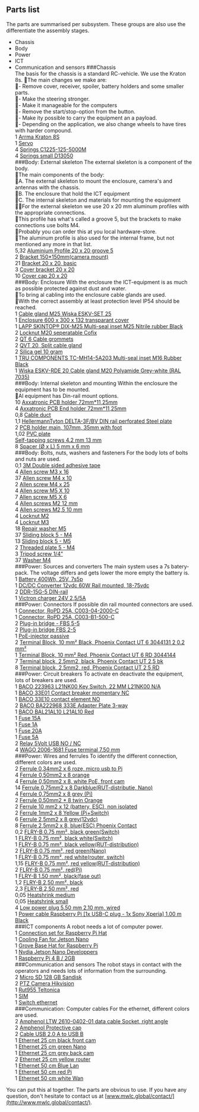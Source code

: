 ## Parts list

The parts are summarised per subsystem. These groups are also use the differentiate the assembly stages.  
- Chassis  
- Body  
- Power  
- ICT  
- Communication and sensors
###Chassis<br>
The basis for the chassis is a standard RC-vehicle. We use the Kraton 8s.  The main changes we make are:<br>- Remove cover, receiver, spoiler, battery holders and some smaller parts.  <br>- Make the steering stronger.  <br>- Make it manageable for the computers  <br>- Remove the start/stop-option from the button.  <br>- Make ity possible to carry the equipment an a payload.  <br>- Depending on the application, we also change wheels to have tires with harder compound.<br>
 1   [Arrma Kraton 8S](https://www.arrma-rc.com/kraton8s/)<br>
 1   [Servo](https://spektrumrc.com/Products/Default.aspx?ProdId=SPMSS9120BL)<br>
 4   [Springs C1225-125-5000M](https://www.amatec.nl/nl/c1225-125-5000m.html)<br>
 4   [Springs small D13050](https://www.amatec.nl/nl/d13050.html)<br>
###Body: External skeleton
The external skeleton is a component of the body.<br>The main components of the body:<br>  A. The external skeleton to mount the enclosure, camera's and antennas with the chassis.  <br>B. The enclosure that hold the ICT equipment  <br>C. The internal skeleton and materials for mounting the equipment<br>For the external skeleton we use 20 x 20 mm aluminum profiles with the appropriate connections.  <br>This profile has what's called a groove 5, but the brackets to make connections use bolts M4.  <br>Probably you can order this at you local hardware-store.<br>The aluminum profile is also used for the internal frame, but not mentioned any more in that list.<br>
 5,32 [Aluminium Profile 20 x 20 groove 5](https://www.boikon.com/webshop/aluminium-profiles/alu-profile-20-x-20-groove-5/)<br>
 2   [Bracket 150*150mm(camera mount)](https://www.shi.nl/nl/catalog/ijzerwaren/balk-ankerwerk/hoeken/starx/drempelhoek/4691180/groups/g+c+sg+bl+a+nr+view)<br>
21   [Bracket 20 x 20, basic](https://www.boikon.com/webshop/fastenings/bracket-20-x-20-basic/)<br>
 3   [Cover bracket 20 x 20](https://www.boikon.com/webshop/fastenings/cover-bracket-20-x-20-basic/)<br>
10   [Cover cap 20 x 20](https://www.boikon.com/webshop/finishing-elements/cover-cap-20-x-20/)<br>
###Body: Enclosure
With the enclosure the ICT-equipment is as much as possible protected against dust and water.<br>To bring al cabling into the enclosure cable glands are used.<br>With the correct assembly at least protection level IP54 should be reached.<br>
 1   [Cable gland M25 Wiska ESKV-SET 25 ](https://www.wiska.com/en/30/pde/10066413/eskv-25.html)<br>
 1   [Enclosure 600 x 300 x 132 transparant cover](https://www.spelsberg.com/industrial-housing/combinable-with-knock-outs/74400401/)<br>
 1   [LAPP SKINTOP® DIX-M25 Multi-seal inset M25 Nitrile rubber Black](https://www.conrad.com/p/lapp-skintop-dix-m25-multi-seal-inset-m25-nitrile-rubber-black-1-pcs-527167)<br>
 2   [Locknut M20 seperatable Cofix](https://www.fraenkische.com/en/product/cofix-gegenmutter)<br>
 2   [QT 6 Cable grommets](https://www.icotek.com/en/product-catalogue/cable-entry-systems/cable-grommets/qt/)<br>
 2   [QVT 20, Split cable gland](https://www.icotek.com/en/product-catalogue/cable-glands/qvt/)<br>
 2   [Silica gel 10 gram](https://www.conrad.com/p/silica-gel-sachet-10-g-l-x-w-x-h-72-x-57-x-3-mm-transparent-silica-gel-10-pcs-2201308)<br>
 1   [TRU COMPONENTS TC-MH14-5A203 Multi-seal inset M16 Rubber Black](https://www.conrad.com/p/tru-components-tc-mh14-5a203-multi-seal-inset-m16-rubber-black-1-pcs-1593553?searchTerm=1593553&searchType=suggest&searchSuggest=product)<br>
 1   [Wiska ESKV-RDE 20 Cable gland M20 Polyamide Grey-white (RAL 7035)](https://www.wiska.com/en/30/pde/10064986/eskv-rde-20.html)<br>
###Body: Internal skeleton and mounting
Within the enclosure the equipment has to be mounted.<br>Al equipment has Din-rail mount options.<br>
10   [Axxatronic  PCB holder 72mm*11,25mm](https://www.axxatronic.de/hutschienengehaeuse-und-schaltschrankgehaeuse/platinenhalter-serie-cime-72mm-cime-m-be1125.html)<br>
 4   [Axxatronic PCB End holder 72mm*11,25mm ](https://www.axxatronic.de/hutschienengehaeuse-und-schaltschrankgehaeuse/platinenhalter-serie-cime-72mm-cime-m-be1125.html)<br>
 0,8   [Cable duct](https://www.conrad.com/p/basetech-bt-2226749-cable-duct-l-x-w-x-h-2000-x-25-x-45-mm-1-pcs-grey-2226749)<br>
 1,1 [HellermannTyton DELTA-3F/BV DIN rail perforated Steel plate](https://www.hellermanntyton.de/produkte/verdrahtungskanaele-und-zubehoer/delta-3f/181-47061)<br>
 2   [PCB holder main, 107mm, 35mm with foot](https://www.axxatronic.de/hutschienengehaeuse-und-schaltschrankgehaeuse/serie-cime.html)<br>
 1,02 [PVC plate](https://kunststofplatenshop.nl/product/hard-pvc-donkergrijs-2-mm-ral-7011/)<br>
 [Self-tapping screws 4.2 mm 13 mm](https://www.conrad.com/p/toolcraft-141343-self-tapping-screws-42-mm-13-mm-hex-head-din-7504-steel-zinc-galvanized-100-pcs-141343)<br>
 8   [Spacer (Ø x L) 5 mm x 6 mm ](https://www.conrad.nl/p/afstandsbouten-x-l-5-mm-x-6-mm-polystereen-1-stuks-540110)<br>
###Body: Bolts, nuts, washers and fasteners
For the body lots of bolts and nuts are used.<br>
 0,1   [3M Double sided adhesive tape](https://multimedia.3m.com/mws/media/82874O/4611f-high-grade-double-coated-foam-tape.pdf)<br>
 4   [Allen screw M3 x 16](https://www.conrad.com/p/toolcraft-114518-allen-screws-m3-16-mm-hex-socket-allen-din-912-steel-100-pcs-114518)<br>
37   [Allen screw M4 x 10](https://www.boikon.com/webshop/fastenings/cylindrical-socket-screw-din-912-zp-m4-x-10/)<br>
 2   [Allen screw M4 x 25](https://www.conrad.com/p/toolcraft-1068363-allen-screws-m4-25-mm-hex-socket-allen-din-7984-stainless-steel-a2-100-pcs-1068363)<br>
 4   [Allen screw M5 X 10](https://www.boikon.com/webshop/fastenings/cylindrical-socket-screw-din-912-zp-m5-x-10/)<br>
 7   [Allen screw M5 X 6](https://www.boikon.com/webshop/fastenings/cylindrical-socket-screw-din-912-zp-m5-x-10/)<br>
 4   [Allen screws M2 12 mm](https://www.conrad.com/p/toolcraft-1061802-allen-screws-m2-12-mm-hex-socket-allen-din-912-stainless-steel-a2-100-pcs-1061802)<br>
 4   [Allen screws M2,5 10 mm](https://www.conrad.com/p/toolcraft-839939-allen-screws-m25-10-mm-slot-din-84-iso-1207-plastic-polyamide-10-pcs-839939)<br>
 4   [Locknut M2](https://www.conrad.com/p/toolcraft-223336-locknuts-m2-din-985-steel-zinc-plated-10-pcs-223336)<br>
 4   [Locknut M3](https://www.conrad.com/p/toolcraft-812808-locknuts-m3-din-985-steel-zinc-plated-100-pcs-812808)<br>
18   [Repair washer M5](https://www.boikon.com/webshop/fastenings/repair-washer-din-9021-zp-m5/)<br>
37   [Sliding block 5 - M4](https://www.boikon.com/webshop/fastenings/sliding-block-5-m4/)<br>
13   [Sliding block 5 - M5](https://www.boikon.com/webshop/fastenings/sliding-block-5-m5/)<br>
 2   [Threaded plate 5 - M4](https://www.boikon.com/webshop/fastenings/threaded-plate-5-m4/)<br>
 3   [Tripod screw 1/4”](https://www.caruba.com)<br>
37   [Washer M4](https://www.boikon.com/webshop/fastenings/washer-din-125-1a-zp-m4/)<br>
###Power: Sources and converters
The main system uses a 7s batery-pack. The voltage differs and gets lower the more empty the battery is.<br>
 1   [Battery 400Wh, 25V, 7s5p](http://www.emergostar.com)<br>
 1   [DC/DC Converter 12vdc 60W Rail mounted, 18-75vdc](https://www.meanwell.com/webapp/product/search.aspx?prod=DDR-60)<br>
 2   [DDR-15G-5 DIN-rail](https://www.meanwell.com/webapp/product/search.aspx?prod=DDR-15)<br>
 1   [Victron charger 24V 2,5/5A](https://www.victronenergy.com/chargers/blue-smart-ip65-charger)<br>
###Power: Connectors
If possible din rail mounted connectors are used.<br>
 1   [Connector,  RoPD 25A, C003-04-2000-C](https://www.rosenberger.com/en/products/automotive/ropd.php)<br>
 1   [Connector,  RoPD 25A, C003-B1-500-C](https://www.rosenberger.com/en/products/automotive/ropd.php)<br>
 2   [Plug-in bridge - FBS 5-5](https://www.phoenixcontact.com/online/portal/us/?uri=pxc-oc-itemdetail:pid=3030190&library=usen&pcck=P-15-07&tab=1&selectedCategory=ALL)<br>
 2   [Plug-in bridge FBS 2-5](https://www.phoenixcontact.com/online/portal/nl/?uri=pxc-oc-itemdetail:pid=3030161&library=nlnl&pcck=P&tab=1&selectedCategory=ALL)<br>
 1   [PoE-injector passive](https://www.digitus.info/en/products/active-network-components/power-over-ethernet-poe/poe-injectors/dn-95002/)<br>
 2   [Terminal Block, 10 mm² Black, Phoenix Contact UT 6 3044131  2 0.2 mm² ](https://www.phoenixcontact.com/online/portal/us/?uri=pxc-oc-itemdetail:pid=3045208&library=usen&pcck=P-15-01-02-01&tab=1&selectedCategory=ALL)<br>
 1   [Terminal Block, 10 mm² Red, Phoenix Contact UT 6 RD 3044144  ](https://www.phoenixcontact.com/online/portal/us?uri=pxc-oc-itemdetail:pid=3045185&library=usen&tab=1)<br>
 7   [Terminal block, 2,5mm2, black, Phoenix Contact UT 2,5 bk ](https://www.phoenixcontact.com/online/portal/us/?uri=pxc-oc-itemdetail:pid=3045088&library=usen&pcck=P-15-01-02-01&tab=1&selectedCategory=ALL)<br>
 8   [Terminal block, 2,5mm2, red, Phoenix Contact UT 2,5 RD ](https://www.phoenixcontact.com/online/portal/us/?uri=pxc-oc-itemdetail:pid=3045062&library=usen&pcck=P-15-01-02-01&tab=1&selectedCategory=ALL)<br>
###Power: Circuit breakers
To activate en deactivate the equipment, lots of breakers are used.<br>
 1   [BACO 223963 L21NK00 Key Switch, 22 MM L21NK00 N/A](http://bacocontrols.com/wp-content/uploads/2018/09/Baco-Controls-22mm-Quick-Reference-Guide.pdf)<br>
 1   [BACO 33E01 Contact breaker momentary NC](http://bacocontrols.com/wp-content/uploads/2018/09/Baco-Controls-22mm-Quick-Reference-Guide.pdf)<br>
 1   [BACO 33E10 contact element NO](http://bacocontrols.com/wp-content/uploads/2018/09/Baco-Controls-22mm-Quick-Reference-Guide.pdf)<br>
 2   [BACO BA222968 333E Adapter Plate 3-way](http://bacocontrols.com/wp-content/uploads/2018/09/Baco-Controls-22mm-Quick-Reference-Guide.pdf)<br>
 1   [BACO BAL21AL10 L21AL10 Red](http://bacocontrols.com/wp-content/uploads/2018/09/Baco-Controls-22mm-Quick-Reference-Guide.pdf)<br>
 1   [Fuse 15A](http://www.mta.it/en/automotive-fuses-catalogue)<br>
 1   [Fuse 1A](http://www.mta.it/en/automotive-fuses-catalogue)<br>
 1   [Fuse 20A](http://www.mta.it/en/automotive-fuses-catalogue)<br>
 1   [Fuse 5A](http://www.mta.it/en/automotive-fuses-catalogue)<br>
 2   [Relay 5Volt USB NO / NC](https://www.conrad.com/p/conrad-components-393905-relay-card-component-5-v-dc-393905)<br>
 4   [WAGO 2006-1681 Fuse terminal 7.50 mm](https://www.wago.com/us/rail-chassis-terminal-blocks/2-conductor-fuse-terminal-block-for-automotive-blade-style-fuses/p/2006-1681)<br>
###Power: Wires and ferrules
To identify the different connection, different colors are used.<br>
 2   [Ferrule 0,34mm2 x 6 roze, micro usb to Pi](https://www.vogtshop.ch/index.cfm?content=productData&Language=1&TreeID=D9CAD446-200B-4BED-A9E0-8983A8022FFC&ObjId=6F4D89D7-5D65-4A1A-8E62-43D50D553427&sId=BAB90BCD-E0B2-4BF3-B775-41EC38DB71FB)<br>
 4   [Ferrule 0,50mm2 x 8 orange](https://www.conrad.com/p/tru-components-1091293-ferrule-050-mm-partially-insulated-orange-100-pcs-1571000)<br>
 4   [Ferrule 0,50mm2 x 8, white PoE, front cam](https://www.phoenixcontact.com/online/portal/de?uri=pxc-oc-itemdetail:pid=3200522&library=dede&tab=1)<br>
14   [Ferrule 0,75mm2 x 8 Darkblue(RUT-distributie, Nano)](https://www.vogtshop.ch/index.cfm?content=productData&Language=2&TreeID=FABA8DED-9F13-4A24-AE87-AA62FA29838B&ObjId=F9319843-0875-45B0-9D2C-E3C553AB971C&sId=029FAAF1-8DB7-415D-A8F1-A0B5FE3A07CA)<br>
 4   [Ferrule 0,75mm2 x 8 grey (Pi)](https://www.phoenixcontact.com/online/portal/de?uri=pxc-oc-itemdetail:pid=3200522&library=dede&tab=1)<br>
 2   [Ferrule 0.50mm2 * 8 twin Orange](https://www.conrad.com/p/conrad-components-1091317-twin-ferrule-050-mm-partially-insulated-orange-100-pcs-1091317)<br>
 2   [Ferrule 10 mm2 x 12 (battery, ESC), non isolated](https://www.conrad.nl/p/tru-components-1091264-adereindhulzen-10-mm-x-12-mm-ongeisoleerd-metaal-100-stuks-1570994)<br>
 2   [Ferrule 1mm2 x 8 Yellow (Pi+Switch)](https://www.vogtshop.ch/index.cfm?content=productData&Language=1&TreeID=66C89F38-3460-455D-858E-5A07CE30494C&ObjId=7D68ACA0-1E38-4B8C-8D16-5E461D337A89&sId=0BE48027-904B-4356-BFF1-2CCEF2FB516B)<br>
 6   [Ferrule 2,5mm2 x 8 grey(12vdc)](https://catalog.weidmueller.com/catalog/Start.do?ObjectID=9021070000)<br>
 8   [Ferrule 2,5mm2 x 8, blue(ESC) Phoenix Contact](https://www.phoenixcontact.com/online/portal/de?uri=pxc-oc-itemdetail:pid=3200522&library=dede&tab=1)<br>
 0,2   [FLRY-B 0.75 mm², black green(Switch)](https://d1619fmrcx9c43.cloudfront.net/fileadmin/automotive_cables/publications/catalogues/single-core_automotive_cables.pdf?1460983564)<br>
 1   [FLRY-B 0.75 mm², black white(Switch)](https://d1619fmrcx9c43.cloudfront.net/fileadmin/automotive_cables/publications/catalogues/single-core_automotive_cables.pdf?1460983564)<br>
 1   [FLRY-B 0.75 mm², black yellow(RUT-distribution)](https://d1619fmrcx9c43.cloudfront.net/fileadmin/automotive_cables/publications/catalogues/single-core_automotive_cables.pdf?1460983564)<br>
 2   [FLRY-B 0.75 mm², red green(Nano)](https://d1619fmrcx9c43.cloudfront.net/fileadmin/automotive_cables/publications/catalogues/single-core_automotive_cables.pdf?1460983564)<br>
 1   [FLRY-B 0.75 mm², red white(router, switch)](https://d1619fmrcx9c43.cloudfront.net/fileadmin/automotive_cables/publications/catalogues/single-core_automotive_cables.pdf?1460983564)<br>
 1,15 [FLRY-B 0.75 mm², red yellow(RUT-distribution)](https://d1619fmrcx9c43.cloudfront.net/fileadmin/automotive_cables/publications/catalogues/single-core_automotive_cables.pdf?1460983564)<br>
 2   [FLRY-B 0.75 mm², red(Pi)](https://d1619fmrcx9c43.cloudfront.net/fileadmin/automotive_cables/publications/catalogues/single-core_automotive_cables.pdf?1460983564)<br>
 1   [FLRY-B 1.50 mm², black(fase out)](https://d1619fmrcx9c43.cloudfront.net/fileadmin/automotive_cables/publications/catalogues/single-core_automotive_cables.pdf?1460983564)<br>
 1,2 [FLRY-B 2,50 mm², black](https://d1619fmrcx9c43.cloudfront.net/fileadmin/automotive_cables/publications/catalogues/single-core_automotive_cables.pdf?1460983564)<br>
 2,3 [FLRY-B 2,50 mm², red](https://d1619fmrcx9c43.cloudfront.net/fileadmin/automotive_cables/publications/catalogues/single-core_automotive_cables.pdf?1460983564)<br>
 0,05   [Heatshrink medium](https://www.conrad.com/p/tru-components-1225494-heatshrink-wo-adhesive-white-127-mm-shrinkage21-sold-per-metre-1572508)<br>
 0,05   [Heatshrink small](https://www.conrad.com/p/tru-components-1225468-heatshrink-wo-adhesive-yellow-450-mm-shrinkage21-sold-per-metre-1571044)<br>
 4   [Low power plug 5.50 mm 2.10 mm, wired](https://www.conrad.com/p/tru-components-low-power-cable-low-power-plug-sony-xperia-550-mm-210-mm-100-m-1-pcs-1715033)<br>
 1   [Power cable Raspberry Pi [1x USB-C plug - 1x Sony Xperia] 1.00 m Black](https://www.conrad.nl/p/tru-components-stroomkabel-raspberry-pi-1x-usb-c-stekker-1x-open-einde-100-m-zwart-2247651)<br>
###ICT components
A robot needs a lot of computer power.<br>
 1   [Connection set for Raspberry Pi Hat](https://wiki.seeedstudio.com/Grove_Base_Hat_for_Raspberry_Pi/)<br>
 1   [Cooling Fan for Jetson Nano](https://www.waveshare.com/fan-4010-5v.htm)<br>
 1   [Grove Base Hat for Raspberry Pi](https://wiki.seeedstudio.com/Grove_Base_Hat_for_Raspberry_Pi/)<br>
 1   [Nvdia Jetson Nano Developpers](https://www.nvidia.com/en-us/autonomous-machines/embedded-systems/jetson-nano/)<br>
 1   [Raspberry Pi 4 B / 2GB](https://www.raspberrypi.org/products/raspberry-pi-4-model-b/specifications/)<br>
###Communication and sensors
The robot stays in contact with the operators and needs lots of information from the surrounding.<br>
 2   [Micro SD 128 GB Sandisk](https://kb.sandisk.com/app/answers/detail/a_id/22697/~/microsd%2Fmicrosdhc%2Fmicrosdxc-card-support-information-page)<br>
 2   [PTZ Camera Hikvision ](https://www.hikvision.com/en/products/IP-Products/PTZ-Cameras/Value-Series/DS-2DE2A204IW-DE3/)<br>
 1   [Rut955 Teltonica](https://teltonika-networks.com/product/rut955/)<br>
 1   [SIM](https://en.wikipedia.org/wiki/SIM_card)<br>
 1   [Switch ethernet](https://www.wachendorff-prozesstechnik.de/ETHSW50K/)<br>
###Communication: Computer cables
For the ethernet, different colors are used.<br>
 2   [Amphenol LTW 2610-0402-01 data cable Socket,  right angle](https://www.amphenolltw.com/index.php)<br>
 2   [Amphenol Protective cap](https://www.amphenolltw.com/p7-search.php)<br>
 2   [Cable USB 2.0 A to USB B](https://www.techly.com/usb-2-0-cable-a-male-b-male-angled-0-5m.html)<br>
 1   [Ethernet 25 cm black front cam](https://www.conrad.com/p/basetech-rj45-network-cable-patch-cable-cat-5e-u-utp-25.00-cm-black-incl.-detent-1717495)<br>
 1   [Ethernet 25 cm green Nano](https://www.conrad.com/p/basetech-rj45-network-cable-patch-cable-cat-5e-u-utp-25.00-cm-green-incl.-detent-1717481)<br>
 1   [Ethernet 25 cm grey back cam](https://www.conrad.com/p/basetech-rj45-network-cable-patch-cable-cat-5e-uutp-2500-cm-grey-incl-detent-1717475)<br>
 2   [Ethernet 25 cm yellow router](https://www.conrad.com/p/basetech-rj45-network-cable-patch-cable-cat-5e-uutp-2500-cm-yellow-incl-detent-1717472)<br>
 1   [Ethernet 50 cm Blue Lan](https://www.conrad.com/p/basetech-rj45-network-cable-patch-cable-cat-5e-uutp-050-m-blue-incl-detent-1717505)<br>
 1   [Ethernet 50 cm red Pi](https://www.conrad.com/p/basetech-rj45-network-cable-patch-cable-cat-5e-u-utp-25.00-cm-red-incl.-detent-1717510)<br>
 1   [Ethernet 50 cm white Wan](https://www.conrad.com/p/basetech-rj45-network-cable-patch-cable-cat-5e-uutp-050-m-white-incl-detent-1717520)<br>

You can put this al together. The parts are obvious to use.
If you have any question, don't hesitate to contact us at [www.mwlc.global/contact/](http://www.mwlc.global/contact/).  